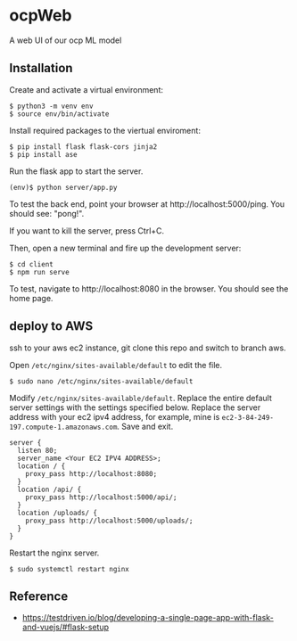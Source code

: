 # ocpWeb
A web UI of our ocp ML model

## Installation
Create and activate a virtual environment:
```
$ python3 -m venv env
$ source env/bin/activate
```

Install required packages to the viertual enviroment:
```
$ pip install flask flask-cors jinja2
$ pip install ase
```


Run the flask app to start the server. 
```
(env)$ python server/app.py
```
To test the back end, point your browser at http://localhost:5000/ping. You should see: "pong!".

If you want to kill the server, press Ctrl+C.

Then, open a new terminal and fire up the development server:
```
$ cd client
$ npm run serve
```
To test, navigate to http://localhost:8080 in the browser. You should see the home page.



## deploy to AWS

ssh to your aws ec2 instance, git clone this repo and switch to branch aws.

Open `/etc/nginx/sites-available/default` to edit the file.
```
$ sudo nano /etc/nginx/sites-available/default
```
Modify `/etc/nginx/sites-available/default`. Replace the entire default server settings with the settings specified below. Replace the server address with your ec2 ipv4 address, for example, mine is `ec2-3-84-249-197.compute-1.amazonaws.com`. Save and exit.
```
server {
  listen 80;
  server_name <Your EC2 IPV4 ADDRESS>;
  location / {
    proxy_pass http://localhost:8080;
  }
  location /api/ {
    proxy_pass http://localhost:5000/api/;
  }
  location /uploads/ {
    proxy_pass http://localhost:5000/uploads/;
  }
}

```

Restart the nginx server.
```
$ sudo systemctl restart nginx
```
## Reference
- https://testdriven.io/blog/developing-a-single-page-app-with-flask-and-vuejs/#flask-setup
